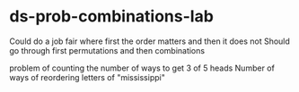 # ds-prob-combinations-lab

Could do a job fair where first the order matters and then it does not
Should go through first permutations and then combinations

problem of counting the number of ways to get 3 of 5 heads
Number of ways of reordering letters of "mississippi"
